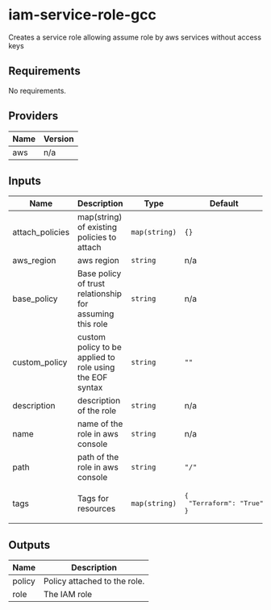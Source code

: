 # iam-service-role-gcc

Creates a service role allowing assume role by aws services without access keys

## Requirements

No requirements.

## Providers

| Name | Version |
|------|---------|
| aws | n/a |

## Inputs

| Name | Description | Type | Default | Required |
|------|-------------|------|---------|:--------:|
| attach\_policies | map(string) of existing policies to attach | `map(string)` | `{}` | no |
| aws\_region | aws region | `string` | n/a | yes |
| base\_policy | Base policy of trust relationship for assuming this role | `string` | n/a | yes |
| custom\_policy | custom policy to be applied to role using the EOF syntax | `string` | `""` | no |
| description | description of the role | `string` | n/a | yes |
| name | name of the role in aws console | `string` | n/a | yes |
| path | path of the role in aws console | `string` | `"/"` | no |
| tags | Tags for resources | `map(string)` | <pre>{<br>  "Terraform": "True"<br>}</pre> | no |

## Outputs

| Name | Description |
|------|-------------|
| policy | Policy attached to the role. |
| role | The IAM role |

